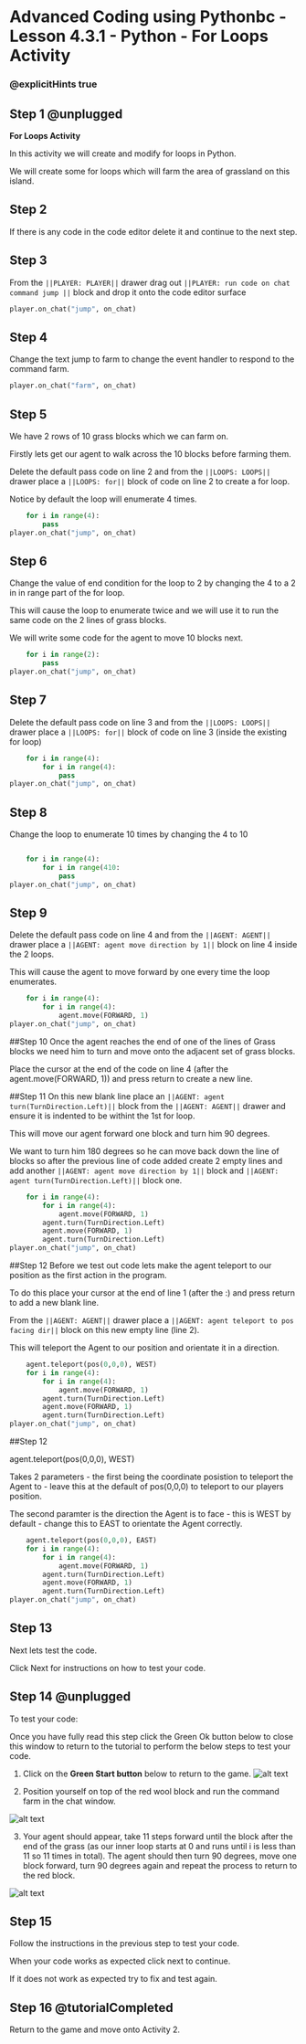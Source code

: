 # Advanced Coding using Pythonbc - Lesson 4.3.1 - Python - For Loops Activity

### @explicitHints true

## Step 1 @unplugged
**For Loops Activity**

In this activity we will create and modify for loops in Python.

We will create some for loops which will farm the area of grassland on this island.

## Step 2
If there is any code in the code editor delete it and continue to the next step. 

## Step 3 
From the ``||PLAYER: PLAYER||`` drawer drag out ``||PLAYER: run code on chat command jump ||`` block and drop it onto the code editor surface

```python
player.on_chat("jump", on_chat)
```

## Step 4 
Change the text jump to farm to change the event handler to respond to the command farm.

```python
player.on_chat("farm", on_chat)
```

## Step 5
We have 2 rows of 10 grass blocks which we can farm on.

Firstly lets get our agent to walk across the 10 blocks before farming them.

Delete the default pass code on line 2 and from the ``||LOOPS: LOOPS||`` drawer place a ``||LOOPS: for||`` block of code on line 2 to create a for loop.

Notice by default the loop will enumerate 4 times.


```python
    for i in range(4):
        pass
player.on_chat("jump", on_chat)
```

## Step 6 
Change the value of end condition for the loop to 2 by changing the 4 to a 2 in in range part of the for loop.

This will cause the loop to enumerate twice and we will use it to run the same code on the 2 lines of grass blocks.

We will write some code for the agent to move 10 blocks next.

```python
    for i in range(2):
        pass
player.on_chat("jump", on_chat)
```

## Step 7 
Delete the default pass code on line 3 and from the ``||LOOPS: LOOPS||`` drawer place a ``||LOOPS: for||`` block of code on line 3 (inside the existing for loop)

```python
    for i in range(4):
        for i in range(4):
            pass
player.on_chat("jump", on_chat)
```

## Step 8 
Change the loop to enumerate 10 times by changing the 4 to 10

```python

    for i in range(4):
        for i in range(410:
            pass
player.on_chat("jump", on_chat)
```

## Step 9 
Delete the default pass code on line 4 and from the ``||AGENT: AGENT||`` drawer place a ``||AGENT: agent move direction by 1||`` block on line 4 inside the 2 loops.

This will cause the agent to move forward by one every time the loop enumerates.

```python
    for i in range(4):
        for i in range(4):
            agent.move(FORWARD, 1)
player.on_chat("jump", on_chat)
```

##Step 10
Once the agent reaches the end of one of the lines of Grass blocks we need him to turn and move onto the adjacent set of grass blocks.

Place the cursor at the end of the code on line 4 (after the agent.move(FORWARD, 1)) and press return to create a new line.

##Step 11
On this new blank line place an ``||AGENT: agent turn(TurnDirection.Left)||`` block from the ``||AGENT: AGENT||`` drawer and ensure it is indented to be withint the 1st for loop.

This will move our agent forward one block and turn him 90 degrees. 

We want to turn him 180 degrees so he can move back down the line of blocks so after the previous line of code added create 2 empty lines and add another ``||AGENT: agent move direction by 1||`` block and ``||AGENT: agent turn(TurnDirection.Left)||`` block
one.

```python
    for i in range(4):
        for i in range(4):
            agent.move(FORWARD, 1)
        agent.turn(TurnDirection.Left)
        agent.move(FORWARD, 1)
        agent.turn(TurnDirection.Left)
player.on_chat("jump", on_chat)
```

##Step 12
Before we test out code lets make the agent teleport to our position as the first action in the program.

To do this place your cursor at the end of line 1 (after the :) and press return to add a new blank line.

From the ``||AGENT: AGENT||`` drawer place a ``||AGENT: agent teleport to pos facing dir||`` block on this new empty line (line 2).

This will teleport the Agent to our position and orientate it in a direction.

```python
    agent.teleport(pos(0,0,0), WEST)
    for i in range(4):
        for i in range(4):
            agent.move(FORWARD, 1)
        agent.turn(TurnDirection.Left)
        agent.move(FORWARD, 1)
        agent.turn(TurnDirection.Left)
player.on_chat("jump", on_chat)
```

##Step 12

agent.teleport(pos(0,0,0), WEST)

Takes 2 parameters - the first being the coordinate posistion to teleport the Agent to - leave this at the default of pos(0,0,0) to teleport to our players position.

The second paramter is the direction the Agent is to face - this is WEST by default - change this to EAST to orientate the Agent correctly.

```python
    agent.teleport(pos(0,0,0), EAST)
    for i in range(4):
        for i in range(4):
            agent.move(FORWARD, 1)
        agent.turn(TurnDirection.Left)
        agent.move(FORWARD, 1)
        agent.turn(TurnDirection.Left)
player.on_chat("jump", on_chat)
```

## Step 13
Next lets test the code.

Click Next for instructions on how to test your code.

## Step 14 @unplugged
To test your code:

Once you have fully read this step click the Green Ok button below to close this window to return to the tutorial to perform the below steps to test your code.

1. Click on the **Green Start button** below to return to the game.
![alt text](https://advancedpython.codingcredentials.com/Lesson3/3.2.1/images/1.jpg?raw=true "Start")

2. Position yourself on top of the red wool block and run the command farm in the chat window.

![alt text](https://advancedpython.codingcredentials.com/Lesson4/4.3.1/images/1.jpg?raw=true "Test")

3. Your agent should appear, take 11 steps forward until the block after the end of the grass (as our inner loop starts at 0 and runs until i is less than 11 so 11 times in total). The agent should then turn 90 degrees, move one block forward, turn 90 degrees again and repeat the process to return to the red block.

![alt text](https://advancedpython.codingcredentials.com/Lesson4/4.3.1/images/2.jpg?raw=true "Test")

## Step 15
Follow the instructions in the previous step to test your code.

When your code works as expected click next to continue.

If it does not work as expected try to fix and test again.

## Step 16 @tutorialCompleted
Return to the game and move onto Activity 2.